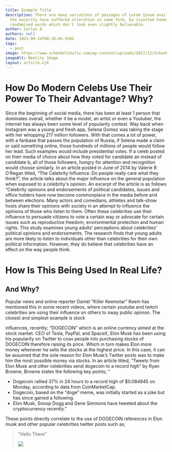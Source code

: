 ```yaml
---
title: Example Title
description: There are many variations of passages of Lorem Ipsum available, but
  the majority have suffered alteration in some form, by injected humour, or
  randomised words which don't look even slightly believable.
author: Carlos D
authors: null
date: 2021-09-24T00:20:04.930Z
tags:
  - post
image: https://www.schenkelshultz.com/wp-content/uploads/2017/12/SchenkleShultz_NeoCity02.jpg
imageAlt: NeoCity Image
layout: article.njk
---
```

# How Do Modern Celebs Use Their Power To Their Advantage? Why?

Since the beginning of social media, there has been at least 1 person that dominates overall, whether it be a model, an artist or even a Youtuber, the internet has always been some level of popularity contest. Way back when Instagram was a young and fresh app, Selena Gomez was taking the stage with her whopping 217 million followers. With that comes a lot of power, with a fanbase that passes the population of Russia, if Selena made a claim or said something online, those hundreds of millions of people would follow her lead. Such examples would include presidential votes. If a celeb posted on their media of choice about how they voted for candidate an instead of candidate b, all of those followers, hungry for attention and recognition would choose similarly. In an article posted in June of 2014 by Valerie R O’Regan titled, “The Celebrity Influence: Do people really care what they think?”, the article talks about the major influence on the general population when exposed to a celebrity's opinion. An excerpt of the article is as follows “Celebrity opinions and endorsements of political candidates, issues and office holders have now become commonplace in the media before and between elections. Many actors and comedians, athletes and talk-show hosts share their opinions with society in an attempt to influence the opinions of those who listen to them. Often these celebrities use their influence to persuade citizens to vote a certain way or advocate for certain issues such as reproductive freedom, environmental protection and human rights. This study examines young adults’ perceptions about celebrities’ political opinions and endorsements. The research finds that young adults are more likely to listen to individuals other than celebrities for their own political information. However, they do believe that celebrities have an effect on the way people think. 

# How Is This Being Used In Real Life?

## And Why?

Popular news and online reporter Daniel “Killer Keemstar” Keem has mentioned this in some recent videos, where certain youtube and twitch celebrities are using their influence on others to sway public opinion. The closest and simplest example is stock

influences, recently; “DOGECOIN” which is an online currency aimed at the stock market. CEO of Tesla, PayPal; and SpaceX, Elon Musk has been using his popularity on Twitter to coax people into purchasing stocks of DOGECOIN therefore raising its price. Which in turn makes Elon more money whenever he sells the stocks at the highest price. In this case, it can be assumed that the sole reason for Elon Musk’s Twitter posts was to make him the most possible money via stocks. In an article titled, “Tweets from Elon Musk and other celebrities send dogecoin to a record high” by Ryan Browne, Browne states the following key points; “

* Dogecoin rallied 37% in 24 hours to a record high of $0.084945 on Monday, according to data from CoinMarketCap.
* Dogecoin, based on the “doge” meme, was initially started as a joke but has since gained a following.
* Elon Musk, Snoop Dogg and Gene Simmons have tweeted about the cryptocurrency recently.”

These points directly correlate to the use of DOGECOIN references in Elon musk and other popular celebrities twitter posts such as;

> "Hello There"
>
> ![](/assets/blog/6clbcm01.svg)